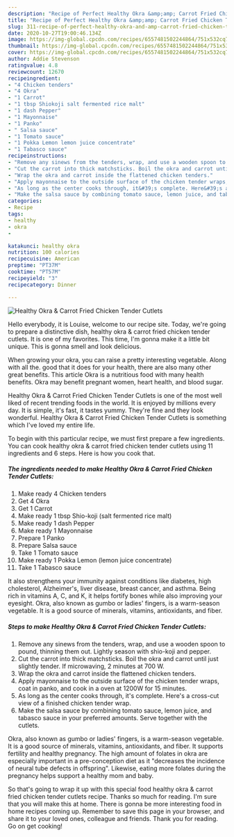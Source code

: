 ```yaml
---
description: "Recipe of Perfect Healthy Okra &amp;amp; Carrot Fried Chicken Tender Cutlets"
title: "Recipe of Perfect Healthy Okra &amp;amp; Carrot Fried Chicken Tender Cutlets"
slug: 311-recipe-of-perfect-healthy-okra-and-amp-carrot-fried-chicken-tender-cutlets
date: 2020-10-27T19:00:46.134Z
image: https://img-global.cpcdn.com/recipes/6557481502244864/751x532cq70/healthy-okra-carrot-fried-chicken-tender-cutlets-recipe-main-photo.jpg
thumbnail: https://img-global.cpcdn.com/recipes/6557481502244864/751x532cq70/healthy-okra-carrot-fried-chicken-tender-cutlets-recipe-main-photo.jpg
cover: https://img-global.cpcdn.com/recipes/6557481502244864/751x532cq70/healthy-okra-carrot-fried-chicken-tender-cutlets-recipe-main-photo.jpg
author: Addie Stevenson
ratingvalue: 4.8
reviewcount: 12670
recipeingredient:
- "4 Chicken tenders"
- "4 Okra"
- "1 Carrot"
- "1 tbsp Shiokoji salt fermented rice malt"
- "1 dash Pepper"
- "1 Mayonnaise"
- "1 Panko"
- " Salsa sauce"
- "1 Tomato sauce"
- "1 Pokka Lemon lemon juice concentrate"
- "1 Tabasco sauce"
recipeinstructions:
- "Remove any sinews from the tenders, wrap, and use a wooden spoon to pound, thinning them out. Lightly season with shio-koji and pepper."
- "Cut the carrot into thick matchsticks. Boil the okra and carrot until just slightly tender. If microwaving, 2 minutes at 700 W."
- "Wrap the okra and carrot inside the flattened chicken tenders."
- "Apply mayonnaise to the outside surface of the chicken tender wraps, coat in panko, and cook in a oven at 1200W for 15 minutes."
- "As long as the center cooks through, it&#39;s complete. Here&#39;s a cross-cut view of a finished chicken tender wrap."
- "Make the salsa sauce by combining tomato sauce, lemon juice, and tabasco sauce in your preferred amounts. Serve together with the cutlets."
categories:
- Recipe
tags:
- healthy
- okra
- 

katakunci: healthy okra  
nutrition: 100 calories
recipecuisine: American
preptime: "PT37M"
cooktime: "PT57M"
recipeyield: "3"
recipecategory: Dinner

---
```



![Healthy Okra &amp; Carrot Fried Chicken Tender Cutlets](https://img-global.cpcdn.com/recipes/6557481502244864/751x532cq70/healthy-okra-carrot-fried-chicken-tender-cutlets-recipe-main-photo.jpg)

Hello everybody, it is Louise, welcome to our recipe site. Today, we're going to prepare a distinctive dish, healthy okra &amp; carrot fried chicken tender cutlets. It is one of my favorites. This time, I'm gonna make it a little bit unique. This is gonna smell and look delicious.

When growing your okra, you can raise a pretty interesting vegetable. Along with all the. good that it does for your health, there are also many other great benefits. This article Okra is a nutritious food with many health benefits. Okra may benefit pregnant women, heart health, and blood sugar.

Healthy Okra &amp; Carrot Fried Chicken Tender Cutlets is one of the most well liked of recent trending foods in the world. It is enjoyed by millions every day. It is simple, it's fast, it tastes yummy. They're fine and they look wonderful. Healthy Okra &amp; Carrot Fried Chicken Tender Cutlets is something which I've loved my entire life.


To begin with this particular recipe, we must first prepare a few ingredients. You can cook healthy okra &amp; carrot fried chicken tender cutlets using 11 ingredients and 6 steps. Here is how you cook that.

<!--inarticleads1-->

##### The ingredients needed to make Healthy Okra &amp; Carrot Fried Chicken Tender Cutlets:

1. Make ready 4 Chicken tenders
1. Get 4 Okra
1. Get 1 Carrot
1. Make ready 1 tbsp Shio-koji (salt fermented rice malt)
1. Make ready 1 dash Pepper
1. Make ready 1 Mayonnaise
1. Prepare 1 Panko
1. Prepare  Salsa sauce
1. Take 1 Tomato sauce
1. Make ready 1 Pokka Lemon (lemon juice concentrate)
1. Take 1 Tabasco sauce


It also strengthens your immunity against conditions like diabetes, high cholesterol, Alzheimer&#39;s, liver disease, breast cancer, and asthma. Being rich in vitamins A, C, and K, it helps fortify bones while also improving your eyesight. Okra, also known as gumbo or ladies&#39; fingers, is a warm-season vegetable. It is a good source of minerals, vitamins, antioxidants, and fiber. 

<!--inarticleads2-->

##### Steps to make Healthy Okra &amp; Carrot Fried Chicken Tender Cutlets:

1. Remove any sinews from the tenders, wrap, and use a wooden spoon to pound, thinning them out. Lightly season with shio-koji and pepper.
1. Cut the carrot into thick matchsticks. Boil the okra and carrot until just slightly tender. If microwaving, 2 minutes at 700 W.
1. Wrap the okra and carrot inside the flattened chicken tenders.
1. Apply mayonnaise to the outside surface of the chicken tender wraps, coat in panko, and cook in a oven at 1200W for 15 minutes.
1. As long as the center cooks through, it&#39;s complete. Here&#39;s a cross-cut view of a finished chicken tender wrap.
1. Make the salsa sauce by combining tomato sauce, lemon juice, and tabasco sauce in your preferred amounts. Serve together with the cutlets.


Okra, also known as gumbo or ladies&#39; fingers, is a warm-season vegetable. It is a good source of minerals, vitamins, antioxidants, and fiber. It supports fertility and healthy pregnancy. The high amount of folates in okra are especially important in a pre-conception diet as it &#34;decreases the incidence of neural tube defects in offspring&#34;. Likewise, eating more folates during the pregnancy helps support a healthy mom and baby. 

So that's going to wrap it up with this special food healthy okra &amp; carrot fried chicken tender cutlets recipe. Thanks so much for reading. I'm sure that you will make this at home. There is gonna be more interesting food in home recipes coming up. Remember to save this page in your browser, and share it to your loved ones, colleague and friends. Thank you for reading. Go on get cooking!
